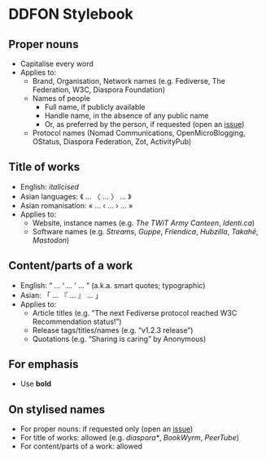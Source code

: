 # DDFON Stylebook

## Proper nouns

- Capitalise every word
- Applies to:
  - Brand, Organisation, Network names (e.g. Fediverse, The Federation, W3C, Diaspora Foundation)
  - Names of people
    - Full name, if publicly available
    - Handle name, in the absence of any public name
    - Or, as preferred by the person, if requested (open an [issue](https://codeberg.org/ddfon/federated-sns/issues))
  - Protocol names (Nomad Communications, OpenMicroBlogging, OStatus, Diaspora Federation, Zot, ActivityPub)

## Title of works

- English: *italicised*
- Asian languages: 《 … 〈 … 〉 … 》
- Asian romanisation: « … ‹ … › … »
- Applies to:
  - Website, instance names (e.g. *The TWiT Army Canteen*, *Identi.ca*)
  - Software names (e.g. *Streams*, *Guppe*, *Friendica*, *Hubzilla*, *Takahē*, *Mastodon*)

## Content/parts of a work

- English: “ … ‘ … ’ … ” (a.k.a. smart quotes; typographic)
- Asian: 「 … 『 … 』 … 」
- Applies to:
  - Article titles (e.g. “The next Fediverse protocol reached W3C Recommendation status!”)
  - Release tags/titles/names (e.g. “v1.2.3 release”)
  - Quotations (e.g. “Sharing is caring” by Anonymous)

## For emphasis

- Use **bold**

## On stylised names

- For proper nouns: if requested only (open an [issue](https://codeberg.org/ddfon/federated-sns/issues))
- For title of works: allowed (e.g. *diaspora\**, *BookWyrm*, *PeerTube*)
- For content/parts of a work: allowed
